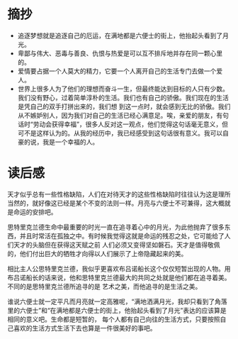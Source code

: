 # 摘抄

- 追逐梦想就是追逐自己的厄运，在满地都是六便士的街上，他抬起头看到了月光。
- 卑鄙与伟大、恶毒与善良、仇恨与热爱是可以互不排斥地并存在同一颗心里的。
- 爱情要占据一个人莫大的精力，它要一个人离开自己的生活专门去做一个爱人。
- 世界上很多人为了他们的理想而奋斗一生，但最终能达到目标的人只有少数。我们没有野心，过着简单淳朴的生活。我们也有自己的骄傲。我们现在的生活是凭自己的双手打拼出来的，我们想
到这一点时，就会感到无比的骄傲。我们从不嫉妒别人，因为我们对自己的生活已经心满意足。唉，亲爱的朋友，有句话时“劳动会获得幸福”，很多人反对这一观点，他们觉得这句话毫无意义，但
可不是这样认为的。从我的经历中，我已经感受到这句话很有意义。我可以自豪的说，我是一个幸福的人。

# 读后感
天才似乎总有一些性格缺陷，人们在对待天才的这些性格缺陷时往往认为这是理所当然的，就好像这已经是某个不变的法则一样。月亮与六便士不可兼得，这大概就是命运的安排吧。

思特里克兰德生命中最重要的时光一直在追寻着心中的月光，为此他抛弃了很多东西，并且时常活在孤独之中。有时候我觉得这就是命运的残忍之处，它可能给了人们天才的头脑但在获得这天赋之前
人们必须又变得坚如磐石。天才是值得敬佩的，他们付出巨大的牺牲才向得以人们展示了上帝隐藏起来的美。

相比主人公思特里克兰德，我似乎更喜欢布吕诺船长这个仅仅短暂出现的人物。用布吕诺船长的话来说，他和思特里克兰德最大的共同之处就是他们都在追寻着美。不同的是思特里克兰德所追寻的是
艺术之美，而他追寻的是生活之美。

谁说六便士就一定平凡而月亮就一定高雅呢，“满地洒满月光，我却只看到了角落里的六便士”和“在满地都是六便士的街上，他抬起头看到了月光”表达的应该算是相同的意义吧。生命都是短暂的，
每个人都有自己向往的生活方式，只要按照自己喜欢的生活方式生活下去也算是一件很美好的事吧。


